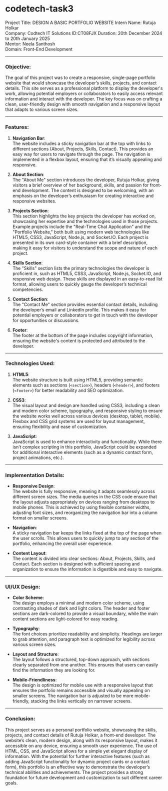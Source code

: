 # codetech-task3
Project Title: DESIGN A BASIC PORTFOLIO
 WEBSITE 
Intern Name: Rutuja Holkar  
Company: Codtech IT Solutions 
ID:CT08FJX
Duration: 20th December 2024 to 20th January 2025  
Mentor: Neela Santhosh  
Domain: Front-End Development


---

### Objective:
The goal of this project was to create a responsive, single-page portfolio website that would showcase the developer’s skills, projects, and contact details. This site serves as a professional platform to display the developer's work, allowing potential employers or collaborators to easily access relevant information and interact with the developer. The key focus was on crafting a clean, user-friendly design with smooth navigation and a responsive layout that adapts to various screen sizes.

---

### Features:

1. **Navigation Bar**:  
The website includes a sticky navigation bar at the top with links to different sections (About, Projects, Skills, Contact). This provides an easy way for users to navigate through the page. The navigation is implemented in a flexbox layout, ensuring that it’s visually appealing and responsive.

2. **About Section**:  
The "About Me" section introduces the developer, Rutuja Holkar, giving visitors a brief overview of her background, skills, and passion for front-end development. The content is designed to be welcoming, with an emphasis on the developer’s enthusiasm for creating interactive and responsive websites.

3. **Projects Section**:  
This section highlights the key projects the developer has worked on, showcasing her expertise and the technologies used in those projects. Example projects include the "Real-Time Chat Application" and the "Portfolio Website," both built using modern web technologies like HTML5, CSS3, JavaScript, Node.js, and Socket.IO. Each project is presented in its own card-style container with a brief description, making it easy for visitors to understand the scope and nature of each project.

4. **Skills Section**:  
The "Skills" section lists the primary technologies the developer is proficient in, such as HTML5, CSS3, JavaScript, Node.js, Socket.IO, and responsive web design. These skills are displayed in an easy-to-read list format, allowing users to quickly gauge the developer’s technical competencies.

5. **Contact Section**:  
The "Contact Me" section provides essential contact details, including the developer’s email and LinkedIn profile. This makes it easy for potential employers or collaborators to get in touch with the developer for opportunities or discussions.

6. **Footer**:  
The footer at the bottom of the page includes copyright information, ensuring the website's content is protected and attributed to the developer.

---

### Technologies Used:

1. **HTML5**:  
The website structure is built using HTML5, providing semantic elements such as sections (`<section>`), headers (`<header>`), and footers (`<footer>`) for better readability and SEO optimization.

2. **CSS3**:  
The visual layout and design are handled using CSS3, including a clean and modern color scheme, typography, and responsive styling to ensure the website works well across various devices (desktop, tablet, mobile). Flexbox and CSS grid systems are used for layout management, ensuring flexibility and ease of customization.

3. **JavaScript**:  
JavaScript is used to enhance interactivity and functionality. While there isn’t complex scripting in this portfolio, JavaScript could be expanded for additional interactive elements (such as a dynamic contact form, project animations, etc.).

---

### Implementation Details:

- **Responsive Design**:  
The website is fully responsive, meaning it adapts seamlessly across different screen sizes. The media queries in the CSS code ensure that the layout adjusts appropriately on devices ranging from desktops to mobile phones. This is achieved by using flexible container widths, adjusting font sizes, and reorganizing the navigation bar into a column format on smaller screens.

- **Navigation**:  
A sticky navigation bar keeps the links fixed at the top of the page when the user scrolls. This allows users to quickly jump to any section of the portfolio, enhancing the overall user experience.

- **Content Layout**:  
The content is divided into clear sections: About, Projects, Skills, and Contact. Each section is designed with sufficient spacing and organization to ensure the information is digestible and easy to navigate.

---

### UI/UX Design:

- **Color Scheme**:  
The design employs a minimal and modern color scheme, using contrasting shades of dark and light colors. The header and footer sections are dark-colored to provide a visual boundary, while the main content sections are light-colored for easy reading.

- **Typography**:  
The font choices prioritize readability and simplicity. Headings are larger to grab attention, and paragraph text is optimized for legibility across various screen sizes.

- **Layout and Structure**:  
The layout follows a structured, top-down approach, with sections clearly separated from one another. This ensures that users can easily find the information they are looking for.

- **Mobile-Friendliness**:  
The design is optimized for mobile use with a responsive layout that ensures the portfolio remains accessible and visually appealing on smaller screens. The navigation bar is adjusted to be more mobile-friendly, stacking the links vertically on narrower screens.

---

### Conclusion:

This project serves as a personal portfolio website, showcasing the skills, projects, and contact details of Rutuja Holkar, a front-end developer. The website’s clean, modern design, along with its responsive layout, makes it accessible on any device, ensuring a smooth user experience. The use of HTML, CSS, and JavaScript allows for a simple yet elegant display of information. With the potential for further interactive features (such as adding JavaScript functionality for dynamic project cards or a contact form), this portfolio is an effective way to demonstrate the developer’s technical abilities and achievements. The project provides a strong foundation for future development and customization to suit different career goals.
